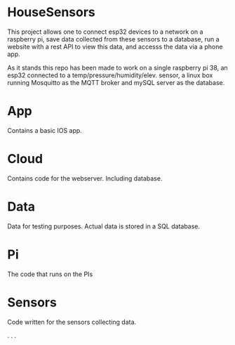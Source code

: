 # HouseSensors
This project allows one to connect esp32 devices to a network on a raspberry pi, save data collected from these sensors to a database, 
run a website with a rest API to view this data, and accesss the data via a phone app. 

As it stands this repo has been made to work on a single raspberry pi 38, an esp32 connected to a temp/pressure/humidity/elev. sensor, a linux box running Mosquitto as the MQTT broker and mySQL server as the database. 


# App 
Contains a basic IOS app. 

# Cloud 
Contains code for the webserver. Including database. 

# Data 
Data for testing purposes. Actual data is stored in a SQL database. 

# Pi
The code that runs on the PIs

# Sensors
Code written for the sensors collecting data. 

. . . 
